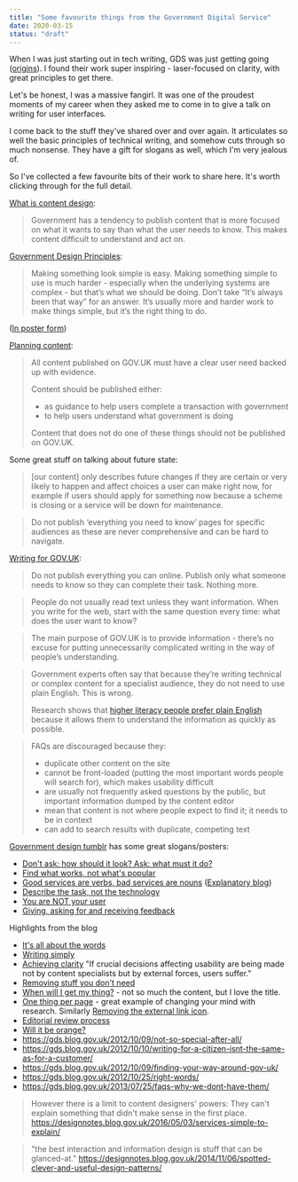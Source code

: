 ```yaml
---
title: "Some favourite things from the Government Digital Service"
date: 2020-03-15
status: "draft"
---
```


When I was just starting out in tech writing, GDS was just getting going ([origins](https://gds.blog.gov.uk/2011/04/28/jfdi-gov-uk/)). I found their work super inspiring - laser-focused on clarity, with great principles to get there.

Let's be honest, I was a massive fangirl. It was one of the proudest moments of my career when they asked me to come in to give a talk on writing for user interfaces.

I come back to the stuff they've shared over and over again. It articulates so well the basic principles of technical writing, and somehow cuts through so much nonsense. They have a gift for slogans as well, which I'm very jealous of.

So I've collected a few favourite bits of their work to share here. It's worth clicking through for the full detail.

[What is content design](https://www.gov.uk/guidance/content-design/what-is-content-design):

> Government has a tendency to publish content that is more focused on what it wants to say than what the user needs to know. This makes content difficult to understand and act on.

[Government Design Principles](https://www.gov.uk/guidance/government-design-principles):

> Making something look simple is easy. Making something simple to use is much harder - especially when the underlying systems are complex - but that’s what we should be doing. Don’t take “It’s always been that way” for an answer. It’s usually more and harder work to make things simple, but it’s the right thing to do.

([In poster form](https://govdesign.tumblr.com/post/144094499973/posters-for-the-first-iteration-of-gds-design))

[Planning content](https://www.gov.uk/guidance/content-design/planning-content):

> All content published on GOV.UK must have a clear user need backed up with evidence.
> 
> Content should be published either:
> 
> * as guidance to help users complete a transaction with government
> * to help users understand what government is doing
> 
> Content that does not do one of these things should not be published on GOV.UK.

Some great stuff on talking about future state:

> [our content] only describes future changes if they are certain or very likely to happen and affect choices a user can make right now, for example if users should apply for something now because a scheme is closing or a service will be down for maintenance.

> Do not publish ‘everything you need to know’ pages for specific audiences as these are never comprehensive and can be hard to navigate.

[Writing for GOV.UK](https://www.gov.uk/guidance/content-design/writing-for-gov-uk):

> Do not publish everything you can online. Publish only what someone needs to know so they can complete their task. Nothing more.

> People do not usually read text unless they want information. When you write for the web, start with the same question every time: what does the user want to know?

> The main purpose of GOV.UK is to provide information - there’s no excuse for putting unnecessarily complicated writing in the way of people’s understanding.

> Government experts often say that because they’re writing technical or complex content for a specialist audience, they do not need to use plain English. This is wrong.
> 
> Research shows that [higher literacy people prefer plain English](https://gds.blog.gov.uk/2014/02/17/guest-post-clarity-is-king-the-evidence-that-reveals-the-desperate-need-to-re-think-the-way-we-write/) because it allows them to understand the information as quickly as possible.

> FAQs are discouraged because they:
> 
> * duplicate other content on the site
> * cannot be front-loaded (putting the most important words people will search for), which makes usability difficult
> * are usually not frequently asked questions by the public, but important information dumped by the content editor
> * mean that content is not where people expect to find it; it needs to be in context
> * can add to search results with duplicate, competing text

[Government design tumblr](https://govdesign.tumblr.com/) has some great slogans/posters:

* [Don't ask: how should it look? Ask: what must it do?](https://govdesign.tumblr.com/post/142395420743/read-the-blog-post-graphic-design-for-government)
* [Find what works, not what's popular](https://govdesign.tumblr.com/post/142410488488/download-the-poster-find-what-works-not-whats)
* [Good services are verbs, bad services are nouns](https://govdesign.tumblr.com/post/142999125638/download-the-poster-good-services-are-verbs-bad) ([Explanatory blog](https://designnotes.blog.gov.uk/2015/06/22/good-services-are-verbs-2/))
* [Describe the task, not the technology](https://govdesign.tumblr.com/post/147285506873/download-the-poster-describe-the-task-not-the)
* [You are NOT your user](https://govdesign.tumblr.com/post/147385364543/download-the-poster-you-are-not-your-user)
* [Giving, asking for and receiving feedback](https://govdesign.tumblr.com/post/176727591883/download-the-posters-giving-asking-and-receiving)

Highlights from the blog

* [It's all about the words](https://gds.blog.gov.uk/2012/01/11/its-all-about-the-words/)
* [Writing simply](https://gds.blog.gov.uk/2012/02/07/writing-simply/)
* [Achieving clarity](https://gds.blog.gov.uk/2012/05/31/if-content-is-king-who-rules-our-land/) "If crucial decisions affecting usability are being made not by content specialists but by external forces, users suffer."
* [Removing stuff you don't need](https://designnotes.blog.gov.uk/2014/02/12/rethinking-related-links/)
* [When will I get my thing?](https://designnotes.blog.gov.uk/2014/08/12/when-will-i-get-my-thing/) - not so much the content, but I love the title.
* [One thing per page](https://designnotes.blog.gov.uk/2015/07/03/one-thing-per-page/) - great example of changing your mind with research. Similarly [Removing the external link icon](https://designnotes.blog.gov.uk/2016/11/28/removing-the-external-link-icon-from-gov-uk/).
* [Editorial review process](https://insidegovuk.blog.gov.uk/2013/07/31/editorial-reviews-and-mainstream-content/)
* [Will it be orange?](https://gds.blog.gov.uk/2011/08/18/orange-gov-uk/)
* https://gds.blog.gov.uk/2012/10/09/not-so-special-after-all/
* https://gds.blog.gov.uk/2012/10/10/writing-for-a-citizen-isnt-the-same-as-for-a-customer/
* https://gds.blog.gov.uk/2012/10/09/finding-your-way-around-gov-uk/
* https://gds.blog.gov.uk/2012/10/25/right-words/
* https://gds.blog.gov.uk/2013/07/25/faqs-why-we-dont-have-them/

> However there is a limit to content designers' powers: They can't explain something that didn't make sense in the first place. https://designnotes.blog.gov.uk/2016/05/03/services-simple-to-explain/

> "the best interaction and information design is stuff that can be glanced-at." https://designnotes.blog.gov.uk/2014/11/06/spotted-clever-and-useful-design-patterns/
